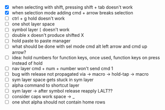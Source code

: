 - [x] when selecting with shift, pressing shift + tab doesn't work
- [x] when selection mode adding cmd + arrow breaks selection
- [ ] ctrl + g hold doesn't work
- [ ] one shot layer space
- [ ] symbol layer `[` doesn't work
- [ ] double x doesn't produce shifted X
- [ ] hold paste to paste manager
- [ ] what should be done with sel mode cmd alt left arrow and cmd up arrow?
- [ ] idea: hold numbers for function keys, once used, function keys on press instead of hold
- [ ] nav layer cmd + num + number won't send cmd 1
- [ ] bug with release not propagated via -> macro -> hold-tap -> macro
- [ ] sym layer space gets stuck in sym layer
- [ ] alpha command to shortcut layer
- [ ] sym layer -> after symbol release reapply LALT??
- [ ] consider caps work space -> _
- [ ] one shot alpha should not contain home rows
